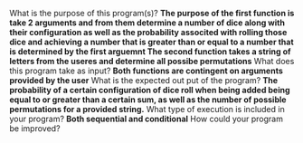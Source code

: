 
What is the purpose of this program(s)? **The purpose of the first function is take 2 arguments and from them determine a number of dice along with their configuration as well as the
probability associted with rolling those dice and achieving a number that is greater than or equal to a number that is determined by the first arguemnt
The second function takes a string of letters from the useres and determine all possibe permutations**
What does this program take as input? **Both functions are contingent on arguments provided by the user**
What is the expected out put of the program? **The probability of a certain configuration of dice roll when being added being equal to or greater than a certain sum, as well as the number 
of possible permutations for a provided string.**
What type of execution is included in your program? **Both sequential and conditional**
How could your program be improved?
